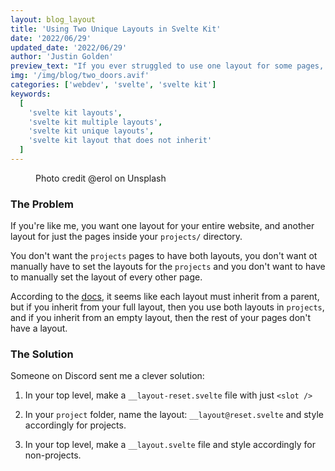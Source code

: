 ```yaml
---
layout: blog_layout
title: 'Using Two Unique Layouts in Svelte Kit'
date: '2022/06/29'
updated_date: '2022/06/29'
author: 'Justin Golden'
preview_text: "If you ever struggled to use one layout for some pages, and another layout that doesn't inherit from the base layout, read on."
img: '/img/blog/two_doors.avif'
categories: ['webdev', 'svelte', 'svelte kit']
keywords:
  [
    'svelte kit layouts',
    'svelte kit multiple layouts',
    'svelte kit unique layouts',
    'svelte kit layout that does not inherit'
  ]
---
```


<figure>
<img src="/img/blog/two_doors.avif" alt="">
<figcaption>Photo credit @erol on Unsplash</figcaption>
</figure>

### The Problem

If you're like me, you want one layout for your entire website, and another layout for just the pages inside your `projects/` directory.

You don't want the `projects` pages to have both layouts, you don't want ot manually have to set the layouts for the `projects` and you don't want to have to manually set the layout of every other page.

According to the [docs](https://kit.svelte.dev/docs/layouts), it seems like each layout must inherit from a parent, but if you inherit from your full layout, then you use both layouts in `projects`, and if you inherit from an empty layout, then the rest of your pages don't have a layout.

### The Solution

Someone on Discord sent me a clever solution:

1. In your top level, make a `__layout-reset.svelte` file with just `<slot />`

2. In your `project` folder, name the layout: `__layout@reset.svelte` and style accordingly for projects.

3. In your top level, make a `__layout.svelte` file and style accordingly for non-projects.
